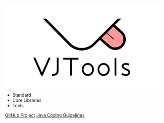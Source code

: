 
![VJTools](images/logo2.png)

- Standard
- Core Libraries
- Tools

[GitHub Project](https://github.com/vipshop/vjtools)
[Java Coding Guidelines](standard/)
